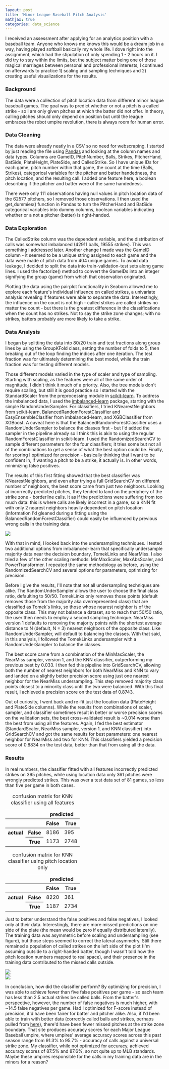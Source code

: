 ```yaml
---
layout: post
title: 'Minor League Baseball Pitch Analysis'
mathjax: true
categories: data_science
---
```


I received an assessment after applying for an analytics position with a baseball team. Anyone who knows me knows this would be a dream job in a way, having played softball basically my whole life. I dove right into the assignment, which had the stipulation of only spending 1 - 2 hours on it. I did try to stay within the limits, but the subject matter being one of those magical marriages between personal and professional interests, I continued on afterwards to practice 1) scaling and sampling techniques and 2) creating useful visualizations for the results.

### Background

The data were a collection of pitch location data from different minor league baseball games. The goal was to predict whether or not a pitch is a called strike - so I am only given pitches at which the batter did not offer. In theory, calling pitches should only depend on position but until the league embraces the robot umpire revolution, there is always room for human error.

### Data Cleaning

The data were already neatly in a CSV so no need for webscraping. I started by just reading the file using [Pandas](http://pandas.pydata.org) and looking at the column names and data types. Columns are GameID, PitchNumber, Balls, Strikes, PitcherHand, BatSide, PlateHeight, PlateSide, and CalledStrike. So I have unique IDs for each game, pitch number within that game, the count at the time (Balls, Strikes), categorical variables for the pitcher and batter handedness, the pitch location, and the resulting call. I added one feature here, a boolean describing if the pitcher and batter were of the same handedness.

There were only 111 observations having null values in pitch location data of the 62577 pitchers, so I removed those observations. I then used the get_dummies() function in Pandas to turn the PitcherHand and BatSide categorical variables into dummy columns, boolean variables indicating whether or a not a pitcher (batter) is right-handed.

### Data Exploration

The CalledStrike column was the dependent variable, and the distribution of calls was somewhat imbalanced (42911 balls, 19555 strikes). This was something I addressed later. Another change I made was the GameID column - it seemed to be a unique string assigned to each game and the data were made of pitch data from 404 unique games. To avoid data leakage, I decided to split the data into train-validation-test sets along game lines. I used the factorize() method to convert the GameIDs into an integer signifying the group (game) from which that observation originated.

Plotting the data using the pairplot functionality in Seaborn allowed me to explore each feature's individual influence on called strikes, a univariate analysis revealing if features were able to separate the data. Interestingly, the influence on the count is not high - called strikes are called strikes no matter the count - but there is the greatest difference in the classifications when the count has no strikes. Not to say the strike zone changes; with no strikes, batters probably are more likely to take a strike.

### Data Analysis

I began by splitting the data into 80/20 train and test fractions along group lines by using the GroupKFold class, setting the number of folds to 5, then breaking out of the loop finding the indices after one iteration. The test fraction was for ultimately determining the best model, while the train fraction was for testing different models.

Those different models varied in the type of scaler and type of sampling. Starting with scaling, as the features were all of the same order of magnitude, I didn't think it much of a priority. Also, the tree models don't require scaling, but still it is good practice so I started with the StandardScaler from the preprocessing module in [scikit-learn](http://scikit-learn.org/stable/). To address the imbalanced data, I used the [imbalanced-learn](http://imbalanced-learn.org/stable/index.html) package, starting with the simple RandomUnderSampler. For classifiers, I tried KNearestNeighbors from scikit-learn, BalancedRandomForestClassifier and EasyEnsembleClasifier from imbalanced-learn, and XGBClassifier from XGBoost. A caveat here is that the BalancedRandomForestClassifier uses a RandomUnderSampler to balance the classes first - but I'd added the sampler in the pipeline already so I think this is akin to using the regular RandomForestClassifier in scikit-learn. I used the RandomizedSearchCV to sample different parameters for the four classifiers; it tries some but not all of the combinations to get a sense of what the best option could be. Finally, for scoring I optimized for precision - basically thinking that I want to be confident in, if wanting a pitch to be a strike, it actually is. In other words, minimizing false positives.

The results of this first fitting showed that the best classifier was KNearestNeighbors, and even after trying a full GridSearchCV on different number of neighbors, the best score came from just two neighbors. Looking at incorrectly predicted pitches, they tended to land on the periphery of the strike zone - borderline calls. It as if the predictions were suffering from too much data: this is where calls are likely incorrect in a game, so a KNN fit with only 2 nearest neighbors heavily dependent on pitch location (information I'd gleaned during a fitting using the BalancedRandomForestClassifier) could easily be influenced by previous wrong calls in the training data.

<div class="12u">
  <a href="/assets/MILB/KNN_all_features.jpg" data-lightbox="plots" data-title="KNN predictions using all features" class="image fit short"><img src="/assets/MILB/KNN_all_features.jpg" style="object-fit: scale-down;"/></a>
</div>

With that in mind, I looked back into the undersampling techniques. I tested two additional options from imbalanced-learn that specifically undersample majority data near the decision boundary, TomekLinks and NearMiss. I also tried a few of the other scaling methods: MinMaxScaler, MaxAbsScaler, and PowerTransformer. I repeated the same methodology as before, using the RandomizedSearchCV and several options for parameters, optimizing for precision.

Before I give the results, I'll note that not all undersampling techniques are alike. The RandomUnderSampler allows the user to choose the final class ratio, defaulting to 50/50. TomekLinks only removes those points (default removes those from the majority aka overrepresented class) that are classified as Tomek's links, so those whose nearest neighbor is of the opposite class. This may not balance a dataset, so to reach that 50/50 ratio, the user then needs to employ a second sampling technique. NearMiss version 1 defaults to removing the majority points with the shortest average distance to N (default, N = 3) nearest neighbors of the opposite class. Like RandomUnderSampler, will default to balancing the classes. With that said, in this analysis, I followed the TomekLinks undersampler with a RandomUnderSampler to balance the classes.

The best score came from a combination of the MinMaxScaler, the NearMiss sampler, version 1, and the KNN classifier, outperforming my previous best by 0.033. I then fed this pipeline into GridSearchCV, allowing both the number of nearest neighbors for both NearMiss and KNN to vary and landed on a slightly better precision score using just one nearest neighbor for the NearMiss undersampling. This step removed majority class points closest to a minority class until the two were balanced. With this final result, I achieved a precision score on the test data of 0.8743.

Out of curiosity, I went back and re-fit just the location data (PlateHeight and PlateSide columns). While the results from combinations of scaler, sampler, and classifier sometimes result in better or worse precision scores on the validation sets, the best cross-validated result is ~0.014 worse than the best from using all the features. Again, I fed the best estimator (StandardScaler, NearMiss sampler, version 1, and KNN classifier) into GridSearchCV and got the same results for best parameters: one nearest neighbor for NearMiss and two for KNN. This classifiers yielded a precision score of 0.8834 on the test data, better than that from using all the data.

### Results

In real numbers, the classifier fitted with all features incorrectly predicted strikes on 395 pitches, while using location data only 361 pitches were wrongly predicted strikes. This was over a test data set of 81 games, so less than five per game in both cases.

<table class="5u dataframe" style="margin-right:auto; margin-left:auto">
	<caption>confusion matrix for KNN classifier using all features</caption>
		<thead>
			<tr>
				<th style="border-color:#FFFFFF"></th>
				<th style="border-color:#FFFFFF"></th>
				<th style="border-color:#FFFFFF" colspan="2" halign="center">predicted</th>
			</tr>
			<tr>
				<th></th>
				<th></th>
				<th>False</th>
				<th>True</th>
			</tr>
		</thead>
		<tbody>
			<tr>
				<th rowspan="2" valign="top">actual</th>
				<th>False</th>
				<td>8186</td>
				<td>395</td>
			</tr>
			<tr>
				<th>True</th>
				<td>1173</td>
				<td>2748</td>
			</tr>
		</tbody>
</table>

<table class="5u dataframe" style="margin-right:auto; margin-left:auto">
	<caption>confusion matrix for KNN classifier using pitch location only</caption>
		<thead>
			<tr>
			<th style="border-color:#FFFFFF"></th>
			<th style="border-color:#FFFFFF"></th>
			<th style="border-color:#FFFFFF" colspan="2" halign="center">predicted</th>
			</tr>
			<tr>
				<th></th>
				<th></th>
				<th>False</th>
				<th>True</th>
			</tr>
		</thead>
		<tbody>
			<tr>
				<th rowspan="2" valign="top">actual</th>
				<th>False</th>
				<td>8220</td>
				<td>361</td>
			</tr>
			<tr>
				<th>True</th>
				<td>1187</td>
				<td>2734</td>
			</tr>
		</tbody>
</table>

Just to better understand the false positives and false negatives, I looked only at their data. Interestingly, there are more missed predictions on one side of the plate (the mean would be zero if equally distributed laterally). The training data was asymmetric before scaling and undersampling (see figure), but those steps seemed to correct the lateral asymmetry. Still there remained a population of called strikes on the left side of the plot (I'm assuming outside to a right-handed batter, though I wasn't told how the pitch location numbers mapped to real space), and their presence in the training data contributed to the missed calls outside.

<div class="12u">
  <a href="/assets/MILB/Training_data_distrib.jpg" data-lightbox="plots" data-title="Spatial distribution of training data" class="image fit short"><img src="/assets/MILB/Training_data_distrib.jpg" style="object-fit: scale-down;"/></a>
</div>
<div class="12u">
  <a href="/assets/MILB/NM1_resampled_training_data_distrib.jpg" data-lightbox="plots" data-title="Spatial distribution of training data after MinMaxScaler and NearMiss undersampler" class="image fit short"><img src="/assets/MILB/NM1_resampled_training_data_distrib.jpg" style="object-fit: scale-down;"/></a>
</div>

In conclusion, how did the classifier perform? By optimizing for precision, I was able to achieve fewer than five false positives per game - so each team has less than 2.5 actual strikes be called balls. From the batter's perspective, however, the number of false negatives is much higher, with ~14.5 false negatives per game. Had I optimized for F-score instead of precision, it'd have been fairer for batter and pitcher alike. Also, if I'd been able to train with better data (correctly called balls and strikes, perhaps pulled from [here](http://umpscorecards.com)), there'd have been fewer missed pitches at the strike zone boundary. That site produces accuracy scores for each Major League Baseball umpire, where umpires' average accuracy scores across this past season range from 91.3% to 95.7% - accuracy of calls against a universal strike zone. My classifier, while not optimized for accuracy, achieved accuracy scores of 87.5% and 87.6%, so not quite up to MLB standards. Maybe these umpires responsible for the calls in my training data are in the minors for a reason?
